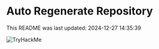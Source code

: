 # Auto Regenerate Repository

This README was last updated: 2024-12-27 14:35:39

 ![TryHackMe](https://tryhackme.com/badge/533634)